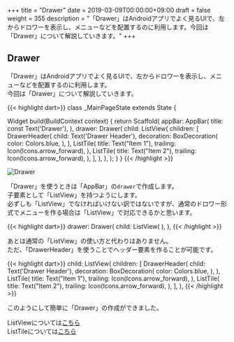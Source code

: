 +++
title = "Drawer"
date = 2019-03-09T00:00:00+09:00
draft = false
weight = 355
description = "「Drawer」はAndroidアプリでよく見るUIで、左からドロワーを表示し、メニューなどを配置するのに利用します。今回は「Drawer」について解説していきます。"
+++

## Drawer

「Drawer」はAndroidアプリでよく見るUIで、左からドロワーを表示し、メニューなどを配置するのに利用します。   
今回は「Drawer」について解説していきます。

{{< highlight dart>}}
class _MainPageState extends State<MainPage> {

  Widget build(BuildContext context) {
    return Scaffold(
      appBar: AppBar(
        title: const Text('Drawer'),
      ),
      drawer: Drawer(
        child: ListView(
          children: <Widget>[
            DrawerHeader(
              child: Text('Drawer Header'),
              decoration: BoxDecoration(
                color: Colors.blue,
              ),
            ),
            ListTile(
              title: Text("Item 1"),
              trailing: Icon(Icons.arrow_forward),
            ),
            ListTile(
              title: Text("Item 2"),
              trailing: Icon(Icons.arrow_forward),
            ),
          ],
        ),
      ),
    );
  }
}
{{< /highlight >}}

<img src="/images/basic/navigation/05/drawer_01.gif" style="min-width:300px;max-width:600px;" alt="Drawer"/>

「Drawer」を使うときは「AppBar」の``drawer``で作成します。  
子要素として「ListView」を持つようにします。  
必ずしも「ListView」でなければいけない訳ではないですが、通常のドロワー形式でメニューを作る場合は「ListView」で対応できるかと思います。

{{< highlight dart>}}
  drawer: Drawer(
    child: ListView(
    ),
  ),
{{< /highlight >}}

あとは通常の「ListView」の使い方と代わりはありません。  
ただ、「DrawerHeader」を使うことでヘッダー要素を作ることが可能です。

{{< highlight dart>}}
child: ListView(
  children: <Widget>[
    DrawerHeader(
      child: Text('Drawer Header'),
      decoration: BoxDecoration(
        color: Colors.blue,
      ),
    ),
    ListTile(
      title: Text("Item 1"),
      trailing: Icon(Icons.arrow_forward),
    ),
    ListTile(
      title: Text("Item 2"),
      trailing: Icon(Icons.arrow_forward),
    ),
  ],
),
{{< /highlight >}}

このようにして簡単に「Drawer」の作成ができました。

ListViewについては[こちら](/basic/layout/listview/#list_view)   
ListTileについては[こちら](/basic/layout/listview/#list_tile)
